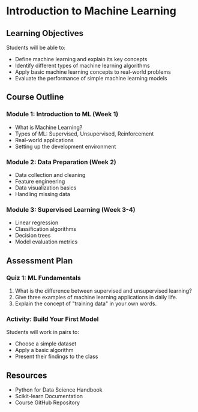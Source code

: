 # Introduction to Machine Learning

## Learning Objectives

Students will be able to:
- Define machine learning and explain its key concepts
- Identify different types of machine learning algorithms
- Apply basic machine learning concepts to real-world problems
- Evaluate the performance of simple machine learning models

## Course Outline

### Module 1: Introduction to ML (Week 1)
- What is Machine Learning?
- Types of ML: Supervised, Unsupervised, Reinforcement
- Real-world applications
- Setting up the development environment

### Module 2: Data Preparation (Week 2)
- Data collection and cleaning
- Feature engineering
- Data visualization basics
- Handling missing data

### Module 3: Supervised Learning (Week 3-4)
- Linear regression
- Classification algorithms
- Decision trees
- Model evaluation metrics

## Assessment Plan

### Quiz 1: ML Fundamentals
1. What is the difference between supervised and unsupervised learning?
2. Give three examples of machine learning applications in daily life.
3. Explain the concept of "training data" in your own words.

### Activity: Build Your First Model
Students will work in pairs to:
- Choose a simple dataset
- Apply a basic algorithm
- Present their findings to the class

## Resources
- Python for Data Science Handbook
- Scikit-learn Documentation
- Course GitHub Repository